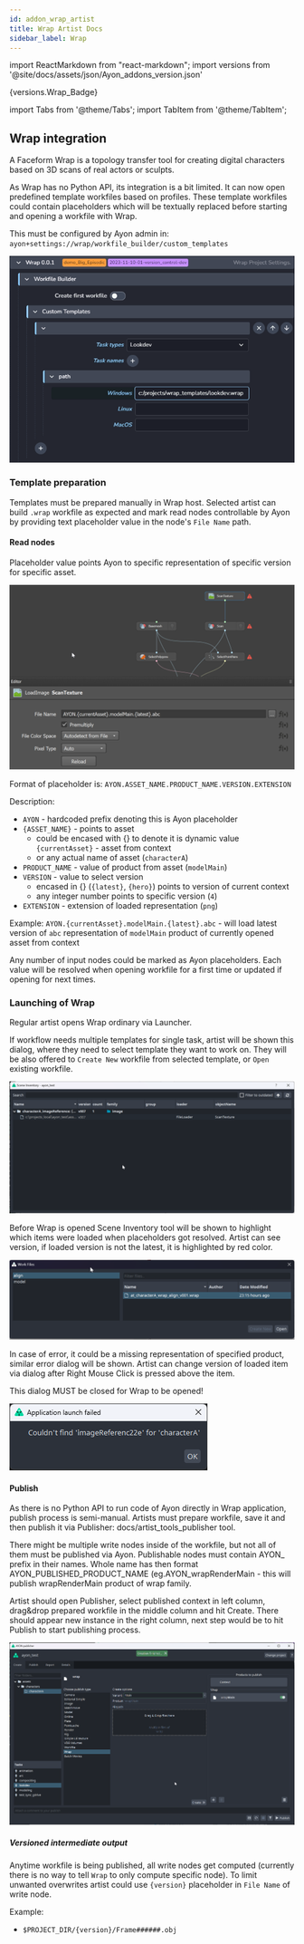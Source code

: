 ```yaml
---
id: addon_wrap_artist
title: Wrap Artist Docs
sidebar_label: Wrap
---
```


import ReactMarkdown from "react-markdown";
import versions from '@site/docs/assets/json/Ayon_addons_version.json'

<ReactMarkdown>
{versions.Wrap_Badge}
</ReactMarkdown>

import Tabs from '@theme/Tabs';
import TabItem from '@theme/TabItem';

## Wrap integration

A Faceform Wrap is a topology transfer tool for creating digital characters based on 3D scans of real actors or sculpts.

As Wrap has no Python API, its integration is a bit limited. It can now open predefined template workfiles based on profiles.
These template workfiles could contain placeholders which will be textually replaced before starting and opening a workfile with Wrap.

This must be configured by Ayon admin in: `ayon+settings://wrap/workfile_builder/custom_templates`

![Wrap Project Settings](assets/admin_hosts_wrap_settings.png)

### Template preparation

Templates must be prepared manually in Wrap host. Selected artist can build `.wrap` workfile as expected and
mark read nodes controllable by Ayon by providing text placeholder value in the node's `File Name` path. 

#### Read nodes
Placeholder value points Ayon to specific representation of specific version for specific asset.

![Wrap Read Node](assets/artist_hosts_wrap_read.png)

Format of placeholder is:
`AYON.ASSET_NAME.PRODUCT_NAME.VERSION.EXTENSION`

Description:
- `AYON` - hardcoded prefix denoting this is Ayon placeholder
- `{ASSET_NAME}` - points to asset
  - could be encased with {} to denote it is dynamic value `{currentAsset}` - asset from context
  - or any actual name of asset (`characterA`)
- `PRODUCT_NAME` - value of product from asset (`modelMain`)
- `VERSION` - value to select version
  - encased in {} (`{latest}`, `{hero}`) points to version of current context
  - any integer number points to specific version (`4`)
- `EXTENSION` - extension of loaded representation (`png`)

Example:
    `AYON.{currentAsset}.modelMain.{latest}.abc` - will load latest version of `abc` representation of `modelMain` product of
        currently opened asset from context 

Any number of input nodes could be marked as Ayon placeholders. Each value will be resolved when opening workfile for a first
time or updated if opening for next times.

### Launching of Wrap

Regular artist opens Wrap ordinary via Launcher. 

If workflow needs multiple templates for single task, artist will be shown this dialog, where they need to select template
they want to work on. They will be also offered to `Create New` workfile from selected template, or `Open` existing workfile.

![Wrap Scene Inventory](assets/artist_hosts_wrap_scene_inventory.png)

Before Wrap is opened Scene Inventory tool will be shown to highlight which items
were loaded when placeholders got resolved. Artist can see version, if loaded version is not the latest, it is highlighted by red color.

![Wrap Scene Inventory](assets/artist_hosts_wrap_multi_templates.png)

In case of error, it could be a missing representation of specified product, similar error dialog will be shown. Artist can change version
of loaded item via dialog after Right Mouse Click is pressed above the item.

This dialog MUST be closed for Wrap to be opened!

![Wrap Error](assets/artist_hosts_wrap_load_error.png)

#### Publish

As there is no Python API to run code of Ayon directly in Wrap application, publish process is semi-manual. Artists must prepare
workfile, save it and then publish it via Publisher: docs/artist_tools_publisher tool.

There might be multiple write nodes inside of the workfile, but not all of them must be published via Ayon. Publishable nodes
must contain AYON_ prefix in their names. Whole name has then format AYON_PUBLISHED_PRODUCT_NAME (eg.AYON_wrapRenderMain -
this will publish wrapRenderMain product of wrap family.

Artist should open Publisher, select published context in left column, drag&drop prepared workfile in the middle column and hit Create.
There should appear new instance in the right column, next step would be to hit Publish to start publishing process.

![Wrap Publish](assets/artist_hosts_wrap_publish.png)

##### Versioned intermediate output

Anytime workfile is being published, all write nodes get computed (currently there is no way to tell `Wrap` to only compute specific node).
To limit unwanted overwrites artist could use `{version}` placeholder in `File Name` of write node.

Example:
- `$PROJECT_DIR/{version}/Frame######.obj`


